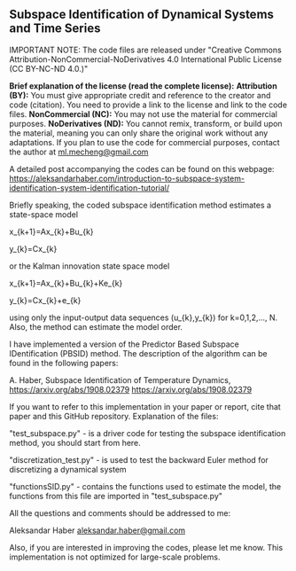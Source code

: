 ## Subspace Identification of Dynamical Systems and Time Series

IMPORTANT NOTE: The code files are released under "Creative Commons Attribution-NonCommercial-NoDerivatives 4.0
International Public License (CC BY-NC-ND 4.0.)"  

**Brief explanation of the license (read the complete license):** 
**Attribution (BY):** You must give appropriate credit and reference to the creator and code (citation). You need to provide a link to the license and link to the code files. 
**NonCommercial (NC):** You may not use the material for commercial purposes. 
**NoDerivatives (ND):** You cannot remix, transform, or build upon the material, meaning you can only share the original work without any adaptations. If you plan to use the code for commercial purposes, contact the author at ml.mecheng@gmail.com




A detailed post accompanying the codes can be found on this webpage:
https://aleksandarhaber.com/introduction-to-subspace-system-identification-system-identification-tutorial/

Briefly speaking, the coded subspace identification method estimates a state-space model

x_{k+1}=Ax_{k}+Bu_{k}


y_{k}=Cx_{k}

or the Kalman innovation state space model

x_{k+1}=Ax_{k}+Bu_{k}+Ke_{k}


y_{k}=Cx_{k}+e_{k}

using only the input-output data sequences (u_{k},y_{k}) for k=0,1,2,..., N. Also, the method can estimate the model order. 

I have implemented a version of the Predictor Based Subspace IDentification (PBSID) method. The description of the algorithm can be found in the following papers:

A. Haber, Subspace Identification of Temperature Dynamics, https://arxiv.org/abs/1908.02379
https://arxiv.org/abs/1908.02379

If you want to refer to this implementation in your paper or report, cite that paper and this GitHub repository.
Explanation of the files:

"test_subspace.py" - is a driver code for testing the subspace identification method, you should start from here. 

"discretization_test.py" - is used to test the backward Euler method for discretizing a dynamical system

"functionsSID.py" - contains the functions used to estimate the model, the functions from this file are imported in "test_subspace.py" 

All the questions and comments should be addressed to me:

Aleksandar Haber 
aleksandar.haber@gmail.com

Also, if you are interested in improving the codes, please let me know. This implementation is not optimized for large-scale problems. 

